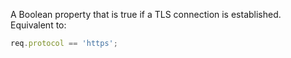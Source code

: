  A Boolean property that is true if a TLS connection is established. Equivalent to: 
 
```js
req.protocol == 'https';
```
